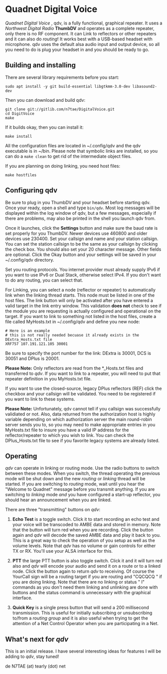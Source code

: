 # Quadnet Digital Voice
*Quadnet Digital Voice* , qdv, is a fully functional, graphical repeater. It uses a *Northwest Digital Radio* **ThumbDV** and operates as a complete repeater, only there is no RF component. It can Link to reflectors or other repeaters and it can also do *routing*! It works best with a USB-based headset with microphone. qdv uses the default alsa audio input and output device, so all you need to do is plug your headset in and you should be ready to go.

## Building and installing
There are several library requirements before you start:
```
sudo apt install -y git build-essential libgtkmm-3.0-dev libasound2-dev
```

Then you can download and build qdv:
```
git clone git://gitlib.com/n7tae/DigitalVoice.git
cd DigitVoice
make
```
If it builds okay, then you can install it:
```
make install
```
All the configuration files are located in ~/.config/qdv and the qdv executable is in ~/bin. Please note that symbolic links are installed, so you can do a `make clean` to get rid of the intermediate object files.

If you are planning on doing linking, you need host files:
```
make hostfiles
```
## Configuring qdv
Be sure to plug in you ThumbDV and your headset before starting qdv. Once your ready, open a shell and type `bin/qdv`. Most log messages will be displayed within the log window of qdv, but a few messages, especially if there are problems, may also be printed in the shell you launch qdv from.

Once it launches, click the **Settings** button and make sure the baud rate is set properly for you ThumbDV. Newer devices use 460800 and older devices use 230400. Set your callsign and name and your station callsign. You can set the station callsign to be the same as your callsign by clicking the check box. You should also set your 20 character message. Other fields are optional. Click the Okay button and your settings will be saved in your ~/.config/qdv directory.

Set you routing protocols. You internet provider must already supply IPv6 if you want to use IPv6 or Dual Stack, otherwise select IPv4. If you don't want to do any routing, you can select that.

For Linking, you can select a node (reflector or repeater) to automatically link when the linking thread starts. This node must be listed in one of the host files. The link button will only be activated after you have entered a valid target in the link entry window. This validation **does not** check to see if the module you are requesting is actually configured and operational on the target. If you want to link to something not listed in the host files, create a file called MyHosts.txt in ~/.config/qdv and define you new node:
```
# Here is an example
# this is not really needed becuase it already exists in the DExtra_Hosts.txt file
XRF757 107.191.121.105 30001
```
Be sure to specify the port number for the link: DExtra is 30001, DCS is 30051 and DPlus is 20001.

**Please Note:** Only reflectors are read from the *_Hosts.txt files and transferred to *qdv*. If you want to link to a repeater, you will need to put that repeater definition in you MyHosts.txt file.

If you want to use the closed-source, legacy DPlus reflectors (REF) click the checkbox and your callsign will be validated. You need to be registered if you want to link to these systems.

**Please Note:** Unfortunately, qdv cannot tell if you callsign was successfully validiated or not. Also, data returned from the authorization host is highly variable depending on which authorization server the main round-robin server sends you to, so you may need to make appropriate entries in you MyHosts.txt file to insure you have a valid IP address for the reflector/repeater to which you wish to link. You can check the DPlus_Hosts.txt file to see if you favorite legacy systems are already listed.

## Operating
*qdv* can operate in linking or routing mode. Use the radio buttons to switch between these modes. When you switch, the thread operating the previous mode will be shut down and the new *routing* or *linking* thread will be started. If you are switching to *routing* mode, wait until you hear the "Welcome to Quadnet" message before you transmit anything. If you are switching to *linking* mode *and* you have configured a start-up reflector, you should hear an announcement when you are linked.

There are three "transmitting" buttons on *qdv*:

1) **Echo Test** is a toggle switch. Click it to start recording an echo test and your voice will be transcoded to AMBE data and stored in memory. Note that the button will turn red when you are recording. Click the button again and *qdv* will decode the saved AMBE data and play it back to you. This is a great way to check the operation of you setup as well as the volume levels. Note that *qdv* has no volume or gain controls for either TX or RX. You'll use your ALSA interface for this.

2) **PTT** the large PTT button is also toggle switch. Click it and it will turn red also and *qdv* will encode your audio and send it on a route or to a linked node. Click the button again to return *qdv* to receiving. Of course the YourCall sign will be a routing target if you are routing and "CQCQCQ  " if you are doing linking. Note that there are no linking or status "       I" commands as you don't need them linking and unlinking are done with buttons and the status command is unnecessary with the graphical interface.

3) **Quick Key** is a single press button that will send a 200 millisecond transmission. This is useful for initially subscribing or unsubscribing to/from a *routing group* and it is also useful when trying to get the attention of a Net Control Operator when you are participating in a Net.

## What's next for *qdv*
This is an initial release. I have several interesting ideas for features I will be adding to *qdv*, stay tuned!

de N7TAE (at) tearly (dot) net
